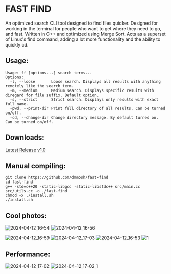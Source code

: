 # FAST FIND #

An optimized search CLI tool designed to find files quicker. Designed for working in the terminal for people who want to get where they need to go, and fast. Written in C++ and optimized using Merge Sort. Acts as a superset of Linux's find command, adding a lot more functionality and the ability to quickly cd.

## Usage: #
```
Usage: ff [options...] search terms...
Options:
  -l, --loose       Loose search. Displays all results with anything remotely like the search term.
  -m, --medium      Medium search. Displays specific results with diregard for file suffix. Default option.
  -s, --strict      Strict search. Displays only results with exact full name.
  -pwd, --print-dir Print full directory of all results. Can be turned on/off.
  -cd, --change-dir Change directory message. By default turned on. Can be turned on/off.
```

## Downloads: ##
[Latest Release](https://github.com/dmmosh/fast-find/releases/tag/v1.0)
[v1.0](https://github.com/dmmosh/fast-find/releases/tag/v1.0)

## Manual compiling: ##
```
git clone https://github.com/dmmosh/fast-find
cd fast-find
g++ -std=c++20 -static-libgcc -static-libstdc++ src/main.cc src/utils.cc -o ./fast-find
chmod +x ./install.sh
./install.sh
```

## Cool photos: ##
![2024-04-12_16-54](https://github.com/dmmosh/fast-find/assets/119987092/2c5d9775-7e1f-4e37-b01d-51aadcec386b)
![2024-04-12_16-56](https://github.com/dmmosh/fast-find/assets/119987092/d9e015f1-c684-46a4-8558-9a2d3103da3e)

![2024-04-12_16-59](https://github.com/dmmosh/fast-find/assets/119987092/3cfa0998-9f10-4b2c-b771-a9871b97dbf1)
![2024-04-12_17-03](https://github.com/dmmosh/fast-find/assets/119987092/23fa1ab8-a760-44e5-8a43-365802962bb6)
![2024-04-12_16-53](https://github.com/dmmosh/fast-find/assets/119987092/34ee7886-ecda-4e3c-ba96-80c9b0a8af5c)
![1](https://github.com/dmmosh/fast-find/assets/119987092/918b2d44-656b-4d7a-8571-6efdc5ddf329)
## Performance: ##
![2024-04-12_17-02](https://github.com/dmmosh/fast-find/assets/119987092/fda38fdd-16d8-432b-95f0-7ecadd2465e3)
![2024-04-12_17-02_1](https://github.com/dmmosh/fast-find/assets/119987092/2e628ab9-98bd-4d50-a9f5-8302e01afd81)

